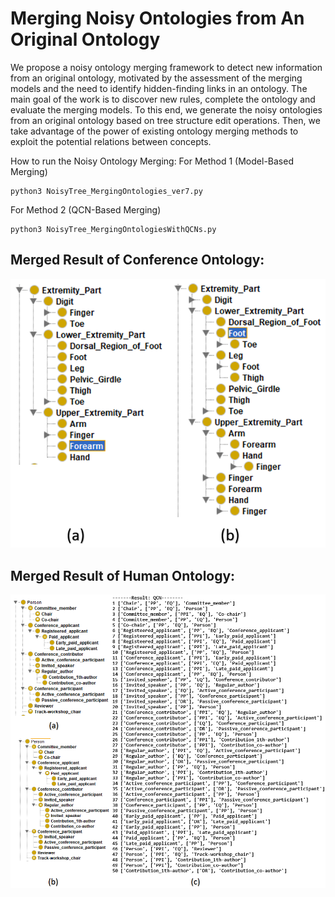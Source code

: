 # Merging Noisy Ontologies from An Original Ontology

We propose a noisy ontology merging framework 
to detect new information from an original ontology, motivated by the assessment of the merging models and the need to identify hidden-finding links in an ontology. 
The main goal of the work is to discover new rules, complete the ontology and evaluate the merging models. 
To this end, we generate the noisy ontologies from an original ontology based on tree structure edit operations. 
Then, we take advantage of the power of existing ontology merging methods to exploit the potential relations between concepts.

How to run the Noisy Ontology Merging:
For Method 1 (Model-Based Merging)
```
python3 NoisyTree_MergingOntologies_ver7.py

```

For Method 2 (QCN-Based Merging)
```
python3 NoisyTree_MergingOntologiesWithQCNs.py

```

## Merged Result of Conference Ontology:

![Image 1](Images/ResultHuman.PNG)

## Merged Result of Human Ontology:

![Image 2](Images/Ex-PersonConference4.PNG)